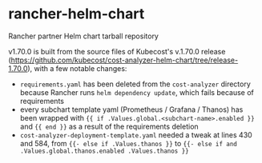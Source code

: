 # rancher-helm-chart
Rancher partner Helm chart tarball repository

v1.70.0 is built from the source files of Kubecost's v.1.70.0 release (https://github.com/kubecost/cost-analyzer-helm-chart/tree/release-1.70.0), with a few notable changes:

 - `requirements.yaml` has been deleted from the `cost-analyzer` directory because Rancher runs `helm dependency update`, which fails because of requirements
 - every subchart template yaml (Prometheus / Grafana / Thanos) has been wrapped with `{{ if .Values.global.<subchart-name>.enabled }}` and `{{ end }}` as a result of the requirements deletion
 - `cost-analyzer-deployment-template.yaml` needed a tweak at lines 430 and 584, from `{{- else if .Values.thanos }}` to `{{- else if and .Values.global.thanos.enabled .Values.thanos }}`
